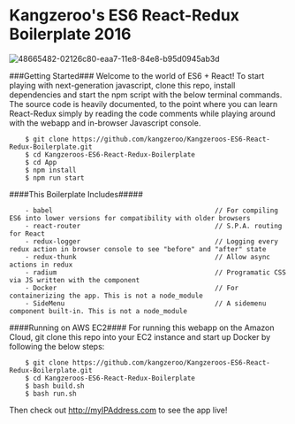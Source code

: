 # Kangzeroo's ES6 React-Redux Boilerplate 2016

![48665482-02126c80-eaa7-11e8-84e8-b95d0945ab3d](https://user-images.githubusercontent.com/22982964/124559285-24cb3c80-de6e-11eb-8a14-bb5565b0762b.jpeg)


###Getting Started###
Welcome to the world of ES6 + React! To start playing with next-generation javascript, clone this repo, install dependencies and start the npm script with the below terminal commands. The source code is heavily documented, to the point where you can learn React-Redux simply by reading the code comments while playing around with the webapp and in-browser Javascript console.

```
	$ git clone https://github.com/kangzeroo/Kangzeroos-ES6-React-Redux-Boilerplate.git
	$ cd Kangzeroos-ES6-React-Redux-Boilerplate
	$ cd App
	$ npm install
	$ npm run start
```

####This Boilerplate Includes#####

```
	- babel											// For compiling ES6 into lower versions for compatibility with older browsers
	- react-router									// S.P.A. routing for React
	- redux-logger									// Logging every redux action in browser console to see "before" and "after" state
	- redux-thunk									// Allow async actions in redux
	- radium										// Programatic CSS via JS written with the component
	- Docker										// For containerizing the app. This is not a node_module
	- SideMenu										// A sidemenu component built-in. This is not a node_module
```

####Running on AWS EC2####
For running this webapp on the Amazon Cloud, git clone this repo into your EC2 instance and start up Docker by following the below steps:

```
	$ git clone https://github.com/kangzeroo/Kangzeroos-ES6-React-Redux-Boilerplate.git
	$ cd Kangzeroos-ES6-React-Redux-Boilerplate
	$ bash build.sh
	$ bash run.sh
```
Then check out http://myIPAddress.com to see the app live!
